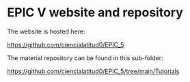 # EPIC V website and repository

The website is hosted here:

https://github.com/ciencialatitud0/EPIC_5


The material repository can be found in this sub-folder:

https://github.com/ciencialatitud0/EPIC_5/tree/main/Tutorials

